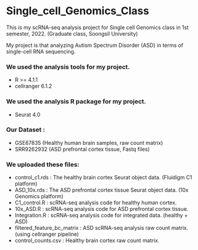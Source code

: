 # Single_cell_Genomics_Class

This is my scRNA-seq analysis project for Single cell Genomics class in 1st semester, 2022. (Graduate class, Soongsil University)

My project is that analyzing Autism Spectrum Disorder (ASD) in terms of single-cell RNA sequencing.

### We used the analysis tools for my project.
* R >= 4.1.1
* cellranger 6.1.2

### We used the analysis R package for my project.
* Seurat 4.0

### Our Dataset :
* GSE67835 (Healthy human brain samples, raw count matrix)
* SRR9262932 (ASD prefrontal cortex tissue, Fastq files)

### We uploaded these files:
* control_c1.rds : The healthy brain cortex Seurat object data. (Fluidigm C1 platform)
* ASD_10x.rds : The ASD prefrontal cortex tissue Seurat object data. (10x Genomics platform)
* C1_control.R : scRNA-seq analysis code for healthy human cortex.
* 10x_ASD.R : scRNA-seq analysis code for ASD prefrontal cortex tissue.
* Integration.R : scRNA-seq analysis code for integrated data. (healthy + ASD)
* filtered_feature_bc_matrix : ASD scRNA-seq analysis raw count matrix. (using cellranger pipeline)
* control_counts.csv : Healthy brain cortex raw count matrix.
